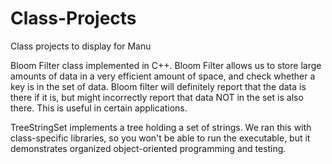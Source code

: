 # Class-Projects
Class projects to display for Manu

Bloom Filter class implemented in C++. Bloom Filter allows us to store large amounts of data in a very efficient amount of space, and check whether a key is in the set of data. Bloom filter will definitely report that the data is there if it is, but might incorrectly report that data NOT in the set is also there. This is useful in certain applications.

TreeStringSet implements a tree holding a set of strings. We ran this with class-specific libraries, so you won't be able to run the executable, but it demonstrates organized object-oriented programming and testing.